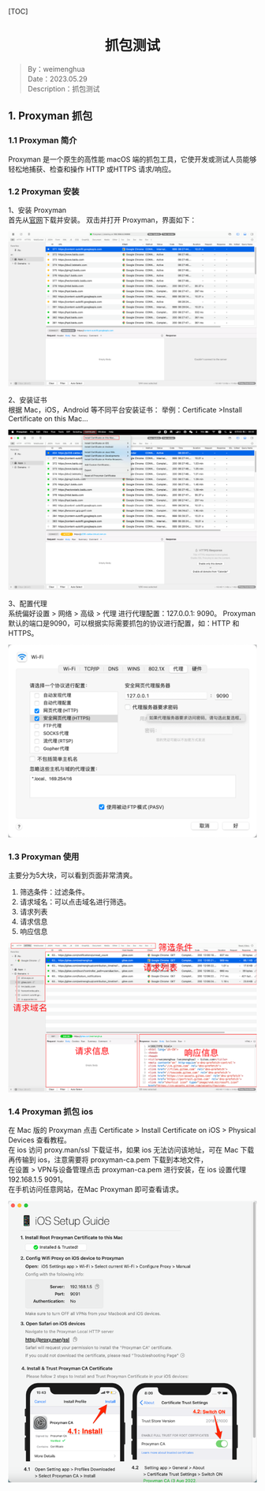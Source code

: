 [TOC]

<h1 align="center">抓包测试</h1>

> By：weimenghua  
> Date：2023.05.29  
> Description：抓包测试  



## 1. Proxyman 抓包

### 1.1 Proxyman 简介

Proxyman 是一个原生的高性能 macOS 端的抓包工具，它使开发或测试人员能够轻松地捕获、检查和操作 HTTP 或HTTPS 请求/响应。

### 1.2 Proxyman 安装

1、安装 Proxyman  
首先从[官网](https://proxyman.io/)下载并安装。
双击并打开 Proxyman，界面如下：

![proxyman](../img/proxyman.png)

2、安装证书  
根据 Mac，iOS，Android 等不同平台安装证书：
举例：Certificate >Install Certificate on this Mac...

![img](../img/proxyman-certificate.png)

3、配置代理  
系统偏好设置 > 网络 > 高级 > 代理 进行代理配置：127.0.0.1: 9090。
Proxyman 默认的端口是9090，可以根据实际需要抓包的协议进行配置，如：HTTP 和HTTPS。

![img](../img/proxyman-proxy.png)

### 1.3 Proxyman 使用

主要分为5大块，可以看到页面非常清爽。

1. 筛选条件：过滤条件。
2. 请求域名：可以点击域名进行筛选。
3. 请求列表
4. 请求信息
5. 响应信息

![img](../img/proxyman-tutorial.png)

### 1.4 Proxyman 抓包 ios

在 Mac 版的 Proxyman 点击 Certificate > Install Certificate on iOS > Physical Devices 查看教程。  
在 ios 访问 proxy.man/ssl 下载证书，如果 ios 无法访问该地址，可在 Mac 下载再传输到 ios，注意需要将 proxyman-ca.pem 下载到本地文件，  
在设置 > VPN与设备管理点击 proxyman-ca.pem 进行安装，在 ios 设置代理 192.168.1.5 9091。  
在手机访问任意网站，在Mac Proxyman 即可查看请求。

![img](../img/proxyman-ios.png)